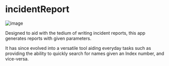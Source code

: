 # incidentReport

![image](https://user-images.githubusercontent.com/38891057/163810950-63c93caf-830a-46a8-ac56-632ed9dd9a26.png)

Designed to aid with the tedium of writing incident reports, this app generates reports with given parameters.

It has since evolved into a versatile tool aiding everyday tasks such as providing the ability to quickly search for names given an Index number, and vice-versa.

